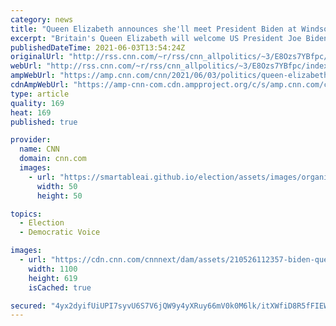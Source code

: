 ```yaml
---
category: news
title: "Queen Elizabeth announces she'll meet President Biden at Windsor Castle this month"
excerpt: "Britain's Queen Elizabeth will welcome US President Joe Biden to Windsor Castle on June 13, Buckingham Palace announced on Thursday.\n    \n"
publishedDateTime: 2021-06-03T13:54:24Z
originalUrl: "http://rss.cnn.com/~r/rss/cnn_allpolitics/~3/E8Ozs7YBfpc/index.html"
webUrl: "http://rss.cnn.com/~r/rss/cnn_allpolitics/~3/E8Ozs7YBfpc/index.html"
ampWebUrl: "https://amp.cnn.com/cnn/2021/06/03/politics/queen-elizabeth-joe-biden-meeting-scli-intl-gbr/index.html"
cdnAmpWebUrl: "https://amp-cnn-com.cdn.ampproject.org/c/s/amp.cnn.com/cnn/2021/06/03/politics/queen-elizabeth-joe-biden-meeting-scli-intl-gbr/index.html"
type: article
quality: 169
heat: 169
published: true

provider:
  name: CNN
  domain: cnn.com
  images:
    - url: "https://smartableai.github.io/election/assets/images/organizations/cnn.com-50x50.jpg"
      width: 50
      height: 50

topics:
  - Election
  - Democratic Voice

images:
  - url: "https://cdn.cnn.com/cnnnext/dam/assets/210526112357-biden-queen-elizabeth-split-super-tease.jpg"
    width: 1100
    height: 619
    isCached: true

secured: "4yx2dyifUiUPI7syvU6S7V6jQW9y4yXRuy66mV0k0M6lk/itXWfiD8R5fFIEWO73FGbgCfj70OHzOa4UxM/WQiUajlH83bmiB4oWONpV/ARyAjwbzWQhWJGksKob6HYyYdkeE3mBKyQK7Sf2PMLMV7fWa9WVq6ylC0f9jkpiCZb9epFWUu3Gr0Hhe3zV9hwtFKdxY3KS90Ww41jfbGw8a9zSUzSGWOKJ/ECpP34ZU+/fOzdz6TP4nx6SFLBcj1j8xZBFr0AoexDVfCFtWlLJ0/VLwVeMnC/T9ABWyzMfH7LoPLq8uH4dnHXaQOaIBuDbXVoDuTKq4NBUFooOXboRC1RA1NNK5wEzIAEYvbmb0rg=;VOV9u6RW6jKYbhvYXTINJg=="
---
```


